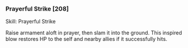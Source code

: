 ### Prayerful Strike [208]

Skill: Prayerful Strike

Raise armament aloft in prayer, then slam it into the ground. This inspired blow restores HP to the self and nearby allies if it successfully hits.